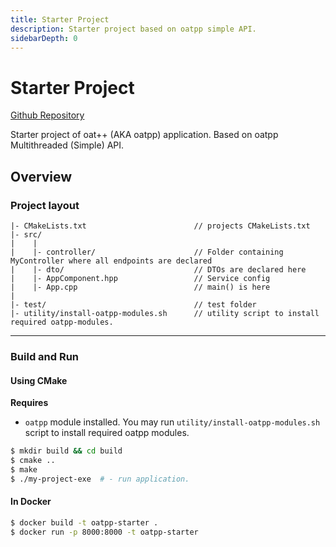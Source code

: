 ```yaml
---
title: Starter Project
description: Starter project based on oatpp simple API.
sidebarDepth: 0
---
```


# Starter Project <seo/>

[Github Repository](https://github.com/oatpp/oatpp-starter)

Starter project of oat++ (AKA oatpp) application. Based on oatpp Multithreaded (Simple) API.

## Overview

### Project layout

```
|- CMakeLists.txt                        // projects CMakeLists.txt
|- src/
|    |
|    |- controller/                      // Folder containing MyController where all endpoints are declared
|    |- dto/                             // DTOs are declared here
|    |- AppComponent.hpp                 // Service config
|    |- App.cpp                          // main() is here
|
|- test/                                 // test folder
|- utility/install-oatpp-modules.sh      // utility script to install required oatpp-modules.  
```

---

### Build and Run

#### Using CMake

**Requires** 

- `oatpp` module installed. You may run `utility/install-oatpp-modules.sh` 
script to install required oatpp modules.

```bash
$ mkdir build && cd build
$ cmake ..
$ make 
$ ./my-project-exe  # - run application.

```

#### In Docker

```bash
$ docker build -t oatpp-starter .
$ docker run -p 8000:8000 -t oatpp-starter
```
